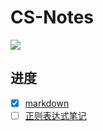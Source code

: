 # CS-Notes

<img src="https://img.shields.io/badge/license-MIT-green.svg" />

## 进度

- [x] [markdown](markdown/markdown_manual.md)
- [ ] [正则表达式笔记](regular_expression/正则表达式笔记.md)
